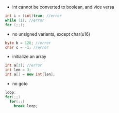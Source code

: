 - int cannot be converted to boolean, and vice versa
```java
int i = (int)true; //error
while (1); //error
for (;;); 
```

- no unsigned variants, except char(u16)
```java
byte b = 128; //error
char c = -1; //error
```

- initialize an array
```java
int a[3]; //error
int len = 3;
int a[] = new int[len];
```

- no goto
```java
loop:
for(;;)
  for(;;)
    break loop;
```   
